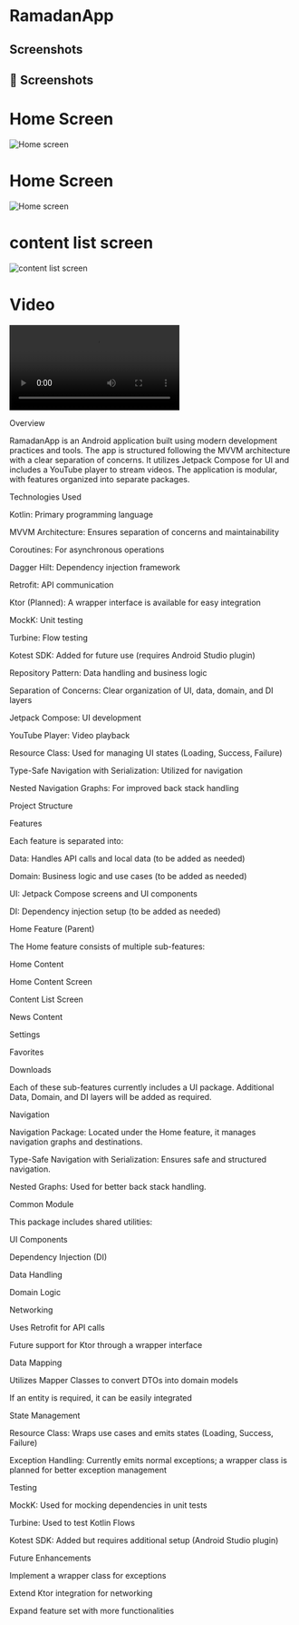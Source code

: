 # RamadanApp
## Screenshots

## 📸 Screenshots  

#  Home Screen  
![Home screen](screen_shots/Screenshot_٢٠٢٥٠٢٢١_١٥٤٦٢٣.jpg)  

#   Home Screen   
![Home screen](screen_shots/Screenshot_٢٠٢٥٠٢٢١_١٥٤٦٣١.jpg)  

# content list screen
![content list screen](screen_shots/Screenshot_٢٠٢٥٠٢٢١_١٥٤٦٣٦.jpg)  


# Video
![app_overview](video/Screenrecording_20250221_141708.mp4)  


Overview

RamadanApp is an Android application built using modern development practices and tools. The app is structured following the MVVM architecture with a clear separation of concerns. It utilizes Jetpack Compose for UI and includes a YouTube player to stream videos. The application is modular, with features organized into separate packages.

Technologies Used

Kotlin: Primary programming language

MVVM Architecture: Ensures separation of concerns and maintainability

Coroutines: For asynchronous operations

Dagger Hilt: Dependency injection framework

Retrofit: API communication

Ktor (Planned): A wrapper interface is available for easy integration

MockK: Unit testing

Turbine: Flow testing

Kotest SDK: Added for future use (requires Android Studio plugin)

Repository Pattern: Data handling and business logic

Separation of Concerns: Clear organization of UI, data, domain, and DI layers

Jetpack Compose: UI development

YouTube Player: Video playback

Resource Class: Used for managing UI states (Loading, Success, Failure)

Type-Safe Navigation with Serialization: Utilized for navigation

Nested Navigation Graphs: For improved back stack handling

Project Structure

Features

Each feature is separated into:

Data: Handles API calls and local data (to be added as needed)

Domain: Business logic and use cases (to be added as needed)

UI: Jetpack Compose screens and UI components

DI: Dependency injection setup (to be added as needed)

Home Feature (Parent)

The Home feature consists of multiple sub-features:

Home Content

Home Content Screen

Content List Screen

News Content

Settings

Favorites

Downloads

Each of these sub-features currently includes a UI package. Additional Data, Domain, and DI layers will be added as required.

Navigation

Navigation Package: Located under the Home feature, it manages navigation graphs and destinations.

Type-Safe Navigation with Serialization: Ensures safe and structured navigation.

Nested Graphs: Used for better back stack handling.

Common Module

This package includes shared utilities:

UI Components

Dependency Injection (DI)

Data Handling

Domain Logic

Networking

Uses Retrofit for API calls

Future support for Ktor through a wrapper interface

Data Mapping

Utilizes Mapper Classes to convert DTOs into domain models

If an entity is required, it can be easily integrated

State Management

Resource Class: Wraps use cases and emits states (Loading, Success, Failure)

Exception Handling: Currently emits normal exceptions; a wrapper class is planned for better exception management

Testing

MockK: Used for mocking dependencies in unit tests

Turbine: Used to test Kotlin Flows

Kotest SDK: Added but requires additional setup (Android Studio plugin)

Future Enhancements

Implement a wrapper class for exceptions

Extend Ktor integration for networking

Expand feature set with more functionalities

